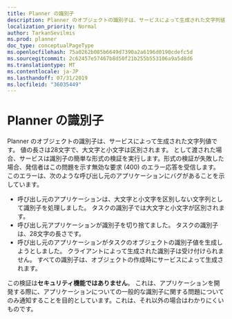 ```yaml
---
title: Planner の識別子
description: Planner のオブジェクトの識別子は、サービスによって生成された文字列値です。 値の長さは28文字で、大文字と小文字は区別されます。 として渡された場合、サービスは識別子の簡単な形式の検証を実行します。形式の検証が失敗した場合、発信者はこの問題を示す無効な要求 (400) のエラー応答を受信します。 このエラーは、次のような呼び出し元のアプリケーションにバグがあることを示しています。
localization_priority: Normal
author: TarkanSevilmis
ms.prod: planner
doc_type: conceptualPageType
ms.openlocfilehash: 75a0262b085b6649d7390a2a6196d0190cdefc5d
ms.sourcegitcommit: 2c62457e57467b8d50f21b255b553106a9a5d8d6
ms.translationtype: MT
ms.contentlocale: ja-JP
ms.lasthandoff: 07/31/2019
ms.locfileid: "36035449"
---
```

# <a name="identifiers-in-planner"></a>Planner の識別子

Planner のオブジェクトの識別子は、サービスによって生成された文字列値です。 値の長さは28文字で、大文字と小文字は区別されます。 として渡された場合、サービスは識別子の簡単な形式の検証を実行します。形式の検証が失敗した場合、発信者はこの問題を示す無効な要求 (400) のエラー応答を受信します。 このエラーは、次のような呼び出し元のアプリケーションにバグがあることを示しています。

- 呼び出し元のアプリケーションは、大文字と小文字を区別しない文字列として識別子を処理しました。 タスクの識別子では大文字と小文字が区別されます。
- 呼び出し元アプリケーションが識別子を切り捨てました。 タスクの識別子は、28文字の長さです。
- 呼び出し元のアプリケーションがタスクのオブジェクトの識別子値を生成しようとしました。 クライアントによって生成された識別子は受け付けられません。 すべての識別子は、オブジェクトの作成時にサービスによって生成されます。

この検証は**セキュリティ機能ではありません**。 これは、アプリケーションを開発する際に、アプリケーションについての一般的な識別子に関する問題についてのみ通知することを目的としています。これは、それ以外の場合はわかりにくいものです。

